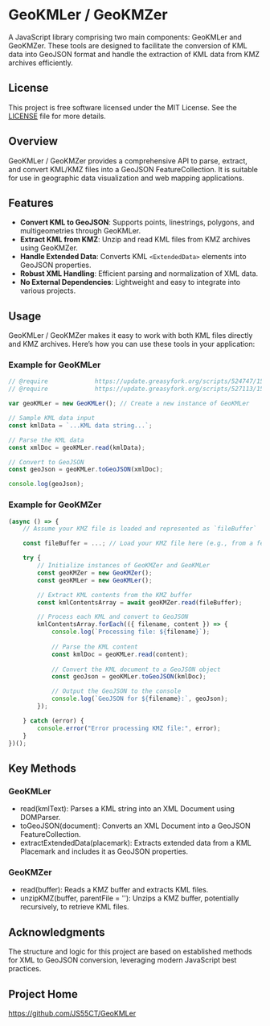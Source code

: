 # GeoKMLer / GeoKMZer

A JavaScript library comprising two main components: GeoKMLer and GeoKMZer. These tools are designed to facilitate the conversion of KML data into GeoJSON format and handle the extraction of KML data from KMZ archives efficiently.


## License

This project is free software licensed under the MIT License. See the [LICENSE](LICENSE) file for more details.

## Overview

GeoKMLer / GeoKMZer provides a comprehensive API to parse, extract, and convert KML/KMZ files into a GeoJSON FeatureCollection. It is suitable for use in geographic data visualization and web mapping applications.

## Features

- **Convert KML to GeoJSON**: Supports points, linestrings, polygons, and multigeometries through GeoKMLer.
- **Extract KML from KMZ**: Unzip and read KML files from KMZ archives using GeoKMZer.
- **Handle Extended Data**: Converts KML `<ExtendedData>` elements into GeoJSON properties.
- **Robust XML Handling**: Efficient parsing and normalization of XML data.
- **No External Dependencies**: Lightweight and easy to integrate into various projects.

## Usage

GeoKMLer / GeoKMZer makes it easy to work with both KML files directly and KMZ archives.
Here’s how you can use these tools in your application:

### Example for GeoKMLer

```javascript
// @require             https://update.greasyfork.org/scripts/524747/1542062/GeoKMLer.js
// @require             https://update.greasyfork.org/scripts/527113/1538395/GeoKMZer.js

var geoKMLer = new GeoKMLer(); // Create a new instance of GeoKMLer

// Sample KML data input
const kmlData = `...KML data string...`;

// Parse the KML data
const xmlDoc = geoKMLer.read(kmlData);

// Convert to GeoJSON
const geoJson = geoKMLer.toGeoJSON(xmlDoc);

console.log(geoJson);
```

### Example for GeoKMZer

```javascript
(async () => {
    // Assume your KMZ file is loaded and represented as `fileBuffer`

    const fileBuffer = ...; // Load your KMZ file here (e.g., from a fetch request or a file input)

    try {
        // Initialize instances of GeoKMZer and GeoKMLer
        const geoKMZer = new GeoKMZer();
        const geoKMLer = new GeoKMLer();

        // Extract KML contents from the KMZ buffer
        const kmlContentsArray = await geoKMZer.read(fileBuffer);

        // Process each KML and convert to GeoJSON
        kmlContentsArray.forEach(({ filename, content }) => {
            console.log(`Processing file: ${filename}`);
            
            // Parse the KML content
            const kmlDoc = geoKMLer.read(content);
            
            // Convert the KML document to a GeoJSON object
            const geoJson = geoKMLer.toGeoJSON(kmlDoc);

            // Output the GeoJSON to the console
            console.log(`GeoJSON for ${filename}:`, geoJson);
        });

    } catch (error) {
        console.error("Error processing KMZ file:", error);
    }
})();
```

## Key Methods

### GeoKMLer

- read(kmlText): Parses a KML string into an XML Document using DOMParser.
- toGeoJSON(document): Converts an XML Document into a GeoJSON FeatureCollection.
- extractExtendedData(placemark): Extracts extended data from a KML Placemark and includes it as GeoJSON properties.

### GeoKMZer

- read(buffer): Reads a KMZ buffer and extracts KML files.
- unzipKMZ(buffer, parentFile = ''): Unzips a KMZ buffer, potentially recursively, to retrieve KML files.

## Acknowledgments

The structure and logic for this project are based on established methods for XML to GeoJSON conversion, leveraging modern JavaScript best practices.

## Project Home

https://github.com/JS55CT/GeoKMLer
